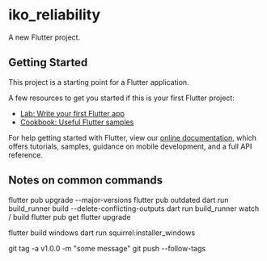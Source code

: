 # iko_reliability

A new Flutter project.

## Getting Started

This project is a starting point for a Flutter application.

A few resources to get you started if this is your first Flutter project:

- [Lab: Write your first Flutter app](https://flutter.dev/docs/get-started/codelab)
- [Cookbook: Useful Flutter samples](https://flutter.dev/docs/cookbook)

For help getting started with Flutter, view our
[online documentation](https://flutter.dev/docs), which offers tutorials,
samples, guidance on mobile development, and a full API reference.

## Notes on common commands
flutter pub upgrade --major-versions
flutter pub outdated
dart run build_runner build --delete-conflicting-outputs
dart run build_runner watch / build
flutter pub get
flutter upgrade

flutter build windows
dart run squirrel:installer_windows

git tag -a v1.0.0 -m "some message"
git push --follow-tags